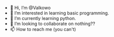 - 👋 Hi, I’m @Valkowo
- 👀 I’m interested in learning basic programming.
- 🌱 I’m currently learning python.
- 💞️ I’m looking to collaborate on nothing??
- 📫 How to reach me (you can't)

<!---
Valkowo/Valkowo is a ✨ special ✨ repository because its `README.md` (this file) appears on your GitHub profile.
You can click the Preview link to take a look at your changes.
--->
